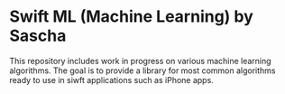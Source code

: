 # Swift ML (Machine Learning) by Sascha
This repository includes work in progress on various machine learning algorithms. The goal is to provide a library for most common algorithms
ready to use in siwft applications such as iPhone apps. 
